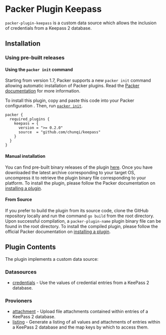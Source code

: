 # Packer Plugin Keepass

`packer-plugin-keepass` is a custom data source which allows the inclusion of credentials from a Keepass 2 database.

## Installation

### Using pre-built releases

#### Using the `packer init` command

Starting from version 1.7, Packer supports a new `packer init` command allowing
automatic installation of Packer plugins. Read the
[Packer documentation](https://www.packer.io/docs/commands/init) for more information.

To install this plugin, copy and paste this code into your Packer configuration .
Then, run [`packer init`](https://www.packer.io/docs/commands/init).

```hcl
packer {
  required_plugins {
    keepass = {
      version = ">= 0.2.0"
      source  = "github.com/chunqi/keepass"
    }
  }
}
```

#### Manual installation

You can find pre-built binary releases of the plugin [here](https://github.com/hashicorp/packer-plugin-name/releases).
Once you have downloaded the latest archive corresponding to your target OS,
uncompress it to retrieve the plugin binary file corresponding to your platform.
To install the plugin, please follow the Packer documentation on
[installing a plugin](https://www.packer.io/docs/extending/plugins/#installing-plugins).


#### From Source

If you prefer to build the plugin from its source code, clone the GitHub
repository locally and run the command `go build` from the root
directory. Upon successful compilation, a `packer-plugin-name` plugin
binary file can be found in the root directory.
To install the compiled plugin, please follow the official Packer documentation
on [installing a plugin](https://www.packer.io/docs/extending/plugins/#installing-plugins).


## Plugin Contents

The plugin implements a custom data source:

### Datasources

- [credentials](/docs/datasources/credentials.mdx) - Use the values of credential entries from a KeePass 2 database.

### Provioners

- [attachment](/docs/provisioners/attachment.mdx) - Upload file attachments contained within entries of a KeePass 2 database.
- [listing](/docs/provisioners/listing.mdx) - Generate a listing of all values and attachments of entries within a KeePass 2 database and the map keys by which to access them.
